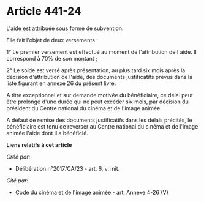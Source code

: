 # Article 441-24

L'aide est attribuée sous forme de subvention.

Elle fait l'objet de deux versements :

1° Le premier versement est effectué au moment de l'attribution de l'aide. Il correspond à 70% de son montant ;

2° Le solde est versé après présentation, au plus tard six mois après la décision d'attribution de l'aide, des documents
justificatifs prévus dans la liste figurant en annexe 26 du présent livre.

A titre exceptionnel et sur demande motivée du bénéficiaire, ce délai peut être prolongé d'une durée qui ne peut excéder six
mois, par décision du président du Centre national du cinéma et de l'image animée.

A défaut de remise des documents justificatifs dans les délais précités, le bénéficiaire est tenu de reverser au Centre
national du cinéma et de l'image animée l'aide dont il a bénéficié.

**Liens relatifs à cet article**

_Créé par_:

  - Délibération n°2017/CA/23 - art. 6, v. init.

_Cité par_:

  - Code du cinéma et de l'image animée - art. Annexe 4-26 (V)
